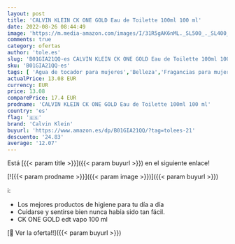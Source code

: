 ```yaml
---
layout: post
title: 'CALVIN KLEIN CK ONE GOLD Eau de Toilette 100ml 100 ml'
date: 2022-08-26 08:44:49
image: 'https://m.media-amazon.com/images/I/31R5gAK6nML._SL500_._SL400_.jpg'
comments: true
category: ofertas
author: 'tole.es'
slug: 'B01GIA21QQ-es CALVIN KLEIN CK ONE GOLD Eau de Toilette 100ml 100 ml'
sku: 'B01GIA21QQ-es'
tags: [ 'Agua de tocador para mujeres','Belleza','Fragancias para mujeres','Perfumes y fragancias','calvin klein','de','eau','toilette','🇪🇸', ]
actualPrice: 13.08 EUR
currency: EUR
price: 13.08
comparePrice: 17.4 EUR
prodname: 'CALVIN KLEIN CK ONE GOLD Eau de Toilette 100ml 100 ml'
country: 'es'
flag: '🇪🇸'
brand: 'Calvin Klein'
buyurl: 'https://www.amazon.es/dp/B01GIA21QQ/?tag=tolees-21'
descuento: '24.83'
average: '12.07'
---
```


Está [{{< param title >}}]({{< param buyurl >}}) en el siguiente enlace!

[![{{< param prodname >}}]({{< param image >}})]({{< param buyurl >}})

ℹ️:

- Los mejores productos de higiene para tu día a día
- Cuidarse y sentirse bien nunca había sido tan fácil.
- CK ONE GOLD edt vapo 100 ml

[🛒 Ver la oferta!!]({{< param buyurl >}})
